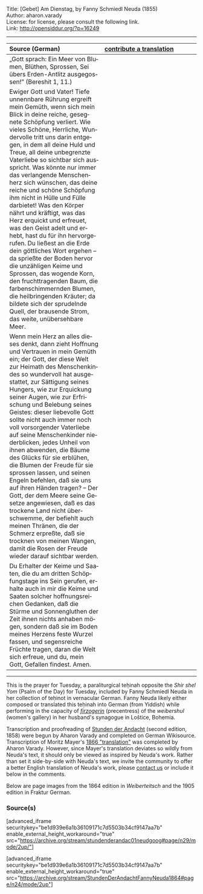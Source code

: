 <html>
<head></head>
<body>
Title: [Gebet] Am Dienstag, by Fanny Schmiedl Neuda (1855)<br />
Author: aharon.varady<br />
License: for license, please consult the following link.<br />
Link: <a href="http://opensiddur.org/?p=16249">http://opensiddur.org/?p=16249</a>
<p />
<hr />

<table style="margin-left: auto;margin-right: auto;" class="draggable">
<thead><tr><th id="x" style="text-align: left;">Source (German)</th><th style="text-align: left;"><a href="https://opensiddur.org/contribute/upload/">contribute a translation</a></th></tr></thead>
<tbody>
<tr><td style="vertical-align:top;" width="50%">
<div class="english"><span lang="de">
„Gott sprach: 
Ein Meer von Blumen, Blüthen, Sprossen, 
Sei übers Erden-Antlitz ausgegossen!” 
(Bereshit 1, 11.) 
</span></div></td>

<td style="vertical-align:top;" width="50%">
<div class="english"><span lang="en">

</span></div></td></tr>


<tr><td style="vertical-align:top;" width="50%">
<div class="english"><span lang="de">
Ewiger Gott und Vater! Tiefe unnennbare Rührung ergreift mein Gemüth, wenn sich mein Blick in deine reiche, gesegnete Schöpfung verliert. Wie vieles Schöne, Herrliche, Wundervolle tritt uns darin entgegen, in dem all deine Huld und Treue, all deine unbegrenzte Vaterliebe so sichtbar sich ausspricht. Was könnte nur immer das verlangende Menschenherz sich wünschen, das deine reiche und schöne Schöpfung ihm nicht in Hülle und Fülle darbietet! Was den Körper nährt und kräftigt, was das Herz erquickt und erfreuet, was den Geist adelt und erhebt, hast du für ihn hervorgerufen. Du ließest an die Erde dein göttliches Wort ergehen – da sprießte der Boden hervor die unzähligen Keime und Sprossen, das wogende Korn, den fruchttragenden Baum, die farbenschimmernden Blumen, die heilbringenden Kräuter; da bildete sich der sprudelnde Quell, der brausende Strom, das weite, unübersehbare Meer. 
</span></div></td>

<td style="vertical-align:top;" width="50%">
<div class="english"><span lang="en">

</span></div></td></tr>


<tr><td style="vertical-align:top;" width="50%">
<div class="english"><span lang="de">
Wenn mein Herz an alles dieses denkt, dann zieht Hoffnung und Vertrauen in mein Gemüth ein; der Gott, der diese Welt zur Heimath des Menschenkindes so wundervoll hat ausgestattet, zur Sättigung seines Hungers, wie zur Erquickung seiner Augen, wie zur Erfrischung und Belebung seines Geistes: dieser liebevolle Gott sollte nicht auch immer noch voll vorsorgender Vaterliebe auf seine Menschenkinder niederblicken, jedes Unheil von ihnen abwenden, die Bäume des Glücks für sie erblühen, die Blumen der Freude für sie sprossen lassen, und seinen Engeln befehlen, daß sie uns auf ihren Händen tragen? – Der Gott, der dem Meere seine Gesetze angewiesen, daß es das trockene Land nicht überschwemme, der befiehlt auch meinen Thränen, die der Schmerz erpreßte, daß sie trocknen von meinen Wangen, damit die Rosen der Freude wieder darauf sichtbar werden. 
</span></div></td>

<td style="vertical-align:top;" width="50%">
<div class="english"><span lang="en">

</span></div></td></tr>


<tr><td style="vertical-align:top;" width="50%">
<div class="english"><span lang="de">
Du Erhalter der Keime und Saaten, die du am dritten Schöpfungstage ins Sein gerufen, erhalte auch in mir die Keime und Saaten solcher hoffnungsreichen Gedanken, daß die Stürme und Sonnengluthen der Zeit ihnen nichts anhaben mögen, sondern daß sie im Boden meines Herzens feste Wurzel fassen, und segensreiche Früchte tragen, daran die Welt sich erfreue, und du, mein Gott, Gefallen findest. Amen. 
</span></div></td>

<td style="vertical-align:top;" width="50%">
<div class="english"><span lang="en">

</span></div></td></tr>
</tbody></table>

<hr />

This is the prayer for Tuesday, a paraliturgical teḥinah opposite the <em>Shir shel Yom</em> (Psalm of the Day) for Tuesday, included by Fanny Schmiedl Neuda in her collection of teḥinot in vernacular German. Fanny Neuda likely either composed or translated this teḥinah into German (from Yiddish) while performing in the capacity of <a href="https://en.wikipedia.org/wiki/Firzogerin"><em>firzogerin</em></a> (precentress) of the <em>weibershul</em> (women's gallery) in her husband's synagogue in Loštice, Bohemia.

Transcription and proofreading of <a href="https://opensiddur.org/prayers-for/tkhines/stunden-der-andacht-hours-of-devotion-by-fanny-schmiedl-neuda/">Stunden der Andacht</a> (second edition, 1858) were begun by Aharon Varady and completed on German Wikisource. Transcription of Moritz Mayer's <a href="https://opensiddur.org/prayers-for/tkhines/an-abridged-english-translation-of-fanny-neudas-stunden-der-andacht-by-moritz-mayer-1866/">1866 "translation"</a> was completed by Aharon Varady. However, since Mayer's translation deviates so wildly from Neuda's text, it should only be viewed as inspired by Neuda's work. Rather than set it side-by-side with Neuda's text, we invite the community to offer a better English translation of Neuda's work, please <a href="https://opensiddur.org/contact/">contact us</a> or include it below in the comments.

Below are page images from the 1864 edition in <em>Weiberteitsch</em> and the 1905 edition in Fraktur German.

<h3>Source(s)</h3>

[advanced_iframe securitykey="be1d939e6a1b36109171c7d5503b34cf9147aa7b" enable_external_height_workaround="true" src="https://archive.org/stream/stundenderandac01neudgoog#page/n29/mode/2up/"]

[advanced_iframe securitykey="be1d939e6a1b36109171c7d5503b34cf9147aa7b" enable_external_height_workaround="true" src="https://archive.org/stream/StundenDerAndachtFannyNeuda1864#page/n24/mode/2up"]
</body>
</html>